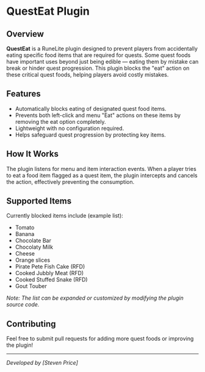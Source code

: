 # QuestEat Plugin

## Overview

**QuestEat** is a RuneLite plugin designed to prevent players from accidentally eating specific food items that are required for quests. Some quest foods have important uses beyond just being edible — eating them by mistake can break or hinder quest progression. This plugin blocks the "eat" action on these critical quest foods, helping players avoid costly mistakes.

## Features

- Automatically blocks eating of designated quest food items.
- Prevents both left-click and menu "Eat" actions on these items by removing the eat option completely.
- Lightweight with no configuration required.
- Helps safeguard quest progression by protecting key items.

## How It Works

The plugin listens for menu and item interaction events. When a player tries to eat a food item flagged as a quest item, the plugin intercepts and cancels the action, effectively preventing the consumption.

## Supported Items

Currently blocked items include (example list):

- Tomato
- Banana
- Chocolate Bar
- Chocolaty Milk
- Cheese
- Orange slices
- Pirate Pete Fish Cake (RFD)
- Cooked Jubbly Meat (RFD)
- Cooked Stuffed Snake (RFD)
- Gout Touber

*Note: The list can be expanded or customized by modifying the plugin source code.*



## Contributing

Feel free to submit pull requests for adding more quest foods or improving the plugin!

---

*Developed by [Steven Price]*

